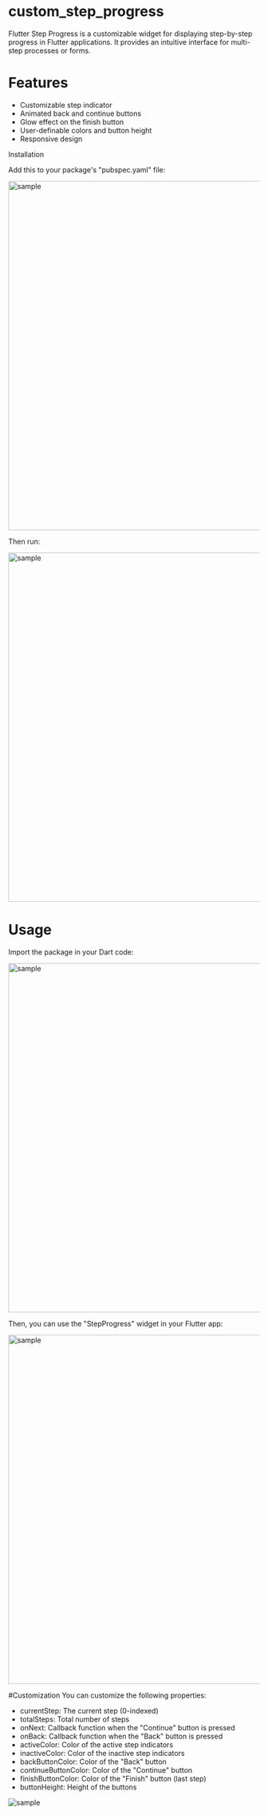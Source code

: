 # custom_step_progress

Flutter Step Progress is a customizable widget for displaying step-by-step progress in Flutter applications.
It provides an intuitive interface for multi-step processes or forms.

# Features

- Customizable step indicator
- Animated back and continue buttons
- Glow effect on the finish button
- User-definable colors and button height
- Responsive design

Installation

Add this to your package's "pubspec.yaml" file:

<img alt="sample" width="700" src=https://github.com/user-attachments/assets/ee6e69ec-b63d-4f38-a6e1-08a2a1948dfb>

Then run:

<img alt="sample" width="700" src=https://github.com/user-attachments/assets/c9f0fd5f-a9dc-4953-9066-39a91232927e>

# Usage

Import the package in your Dart code:

<img alt="sample" width="700" src=https://github.com/user-attachments/assets/c17a9086-08e2-440c-aeab-d9782500f173>

Then, you can use the "StepProgress" widget in your Flutter app:

<img alt="sample" width="700" src=https://github.com/user-attachments/assets/46439b90-876d-408a-9886-c5d6936167a9>

#Customization
You can customize the following properties:

- currentStep: The current step (0-indexed)
- totalSteps: Total number of steps
- onNext: Callback function when the "Continue" button is pressed
- onBack: Callback function when the "Back" button is pressed
- activeColor: Color of the active step indicators
- inactiveColor: Color of the inactive step indicators
- backButtonColor: Color of the "Back" button
- continueButtonColor: Color of the "Continue" button
- finishButtonColor: Color of the "Finish" button (last step)
- buttonHeight: Height of the buttons

![sample](https://github.com/user-attachments/assets/3ea286a1-0f86-4426-8604-28c171c6c32f)


